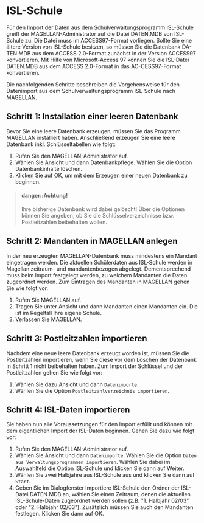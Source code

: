 # ISL-Schule

Für den Import der Daten aus dem Schulverwaltungsprogramm ISL-Schule greift der MAGELLAN-Administrator auf die Datei DATEN.MDB von ISL-Schule zu. Die Datei muss im ACCESS97-Format vorliegen. Sollte Sie eine ältere Version von ISL-Schule besitzen, so müssen Sie die Datenbank DA-TEN.MDB aus dem ACCESS 2.0-Format zunächst in der Version ACCESS97 konvertieren. Mit Hilfe von Microsoft-Access 97 können Sie die ISL-Datei DATEN.MDB aus dem ACCESS 2.0-Format in das AC-CESS97-Format konvertieren.

Die nachfolgenden Schritte beschreiben die Vorgehensweise für den Datenimport aus dem Schulverwaltungsprogramm ISL-Schule nach MAGELLAN.

## Schritt 1: Installation einer leeren Datenbank


Bevor Sie eine leere Datenbank erzeugen, müssen Sie das Programm MAGELLAN installiert haben. Anschließend erzeugen Sie eine leere Datenbank inkl. Schlüsseltabellen wie folgt:
1. Rufen Sie den MAGELLAN-Administrator auf.
1. Wählen Sie Ansicht und dann Datenbankpflege. Wählen Sie die Option Datenbankinhalte löschen.
2. Klicken Sie auf OK, um mit dem Erzeugen einer neuen Datenbank zu beginnen.


> #### danger::Achtung!
>
>  Ihre bisherige Datenbank wird dabei gelöscht! Über die Optionen können Sie angeben, ob Sie die Schlüsselverzeichnisse bzw. Postleitzahlen beibehalten wollen.

## Schritt 2: Mandanten in MAGELLAN anlegen
In der neu erzeugten MAGELLAN-Datenbank muss mindestens ein Mandant eingetragen werden. Die aktuellen Schülerdaten aus ISL-Schule werden in Magellan zeitraum- und mandantenbezogen abgelegt. Dementsprechend muss beim Import festgelegt werden, zu welchem Mandanten die Daten zugeordnet werden. Zum Eintragen des Mandanten in MAGELLAN gehen Sie wie folgt vor.
1. Rufen Sie MAGELLAN auf.
2. Tragen Sie unter Ansicht und dann Mandanten einen Mandanten ein. Die ist im Regelfall Ihre eigene Schule.
3. Verlassen Sie MAGELLAN.

## Schritt 3: Postleitzahlen importieren


Nachdem eine neue leere Datenbank erzeugt worden ist, müssen Sie die Postleitzahlen importieren, wenn Sie diese vor dem Löschen der Datenbank in Schritt 1 nicht beibehalten haben. Zum Import der Schlüssel und der Postleitzahlen gehen Sie wie folgt vor:
1. Wählen Sie dazu Ansicht und dann ```Datenimporte```.
2. Wählen Sie die Option ```Postleitzahlverzeichnis importieren```.

## Schritt 4: ISL-Daten importieren


Sie haben nun alle Voraussetzungen für den Import erfüllt und können mit dem eigentlichen Import der ISL-Daten beginnen. Gehen Sie dazu wie folgt vor:
1. Rufen Sie den MAGELLAN-Administrator auf.
2. Wählen Sie Ansicht und dann ```Datenimporte```. Wählen Sie die Option ```Daten aus Verwaltungsprogrammen importieren```. Wählen Sie dabei im Auswahlfeld die Option ISL-Schule und klicken Sie dann auf Weiter.
3. Wählen Sie zwei Halbjahre aus ISL-Schule aus und klicken Sie dann auf ```Start```.
4. Geben Sie im Dialogfenster Importiere ISL-Schule den Ordner der ISL-Datei DATEN.MDB an, wählen Sie einen Zeitraum, denen die aktuellen ISL-Schule-Daten zugeordnet werden sollen (z.B. "1. Halbjahr 02/03" oder "2. Halbjahr 02/03"). Zusätzlich müssen Sie auch den Mandanten festlegen. Klicken Sie dann auf OK.


